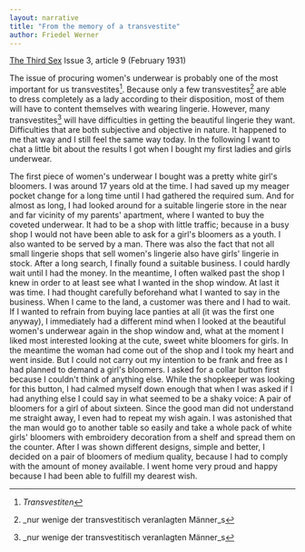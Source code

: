 ```yaml
---
layout: narrative
title: "From the memory of a transvestite"
author: Friedel Werner
---
```


[The Third Sex](/das-dritte-geschlecht/) Issue 3, article 9 (February 1931)

The issue of procuring women's underwear is probably one of the most important for us transvestites[^fn1]. Because only a few transvestites[^fn2] are able to dress completely as a lady according to their disposition, most of them will have to content themselves with wearing lingerie. However, many transvestites[^fn2] will have difficulties in getting the beautiful lingerie they want. Difficulties that are both subjective and objective in nature. It happened to me that way and I still feel the same way today. In the following I want to chat a little bit about the results I got when I bought my first ladies and girls underwear.

The first piece of women's underwear I bought was a pretty white girl's bloomers. I was around 17 years old at the time. I had saved up my meager pocket change for a long time until I had gathered the required sum. And for almost as long, I had looked around for a suitable lingerie store in the near and far vicinity of my parents' apartment, where I wanted to buy the coveted underwear. It had to be a shop with little traffic; because in a busy shop I would not have been able to ask for a girl's bloomers as a youth. I also wanted to be served by a man. There was also the fact that not all small lingerie shops that sell women's lingerie also have girls' lingerie in stock. After a long search, I finally found a suitable business. I could hardly wait until I had the money. In the meantime, I often walked past the shop I knew in order to at least see what I wanted in the shop window. At last it was time. I had thought carefully beforehand what I wanted to say in the business. When I came to the land, a customer was there and I had to wait. If I wanted to refrain from buying lace panties at all (it was the first one anyway), I immediately had a different mind when I looked at the beautiful women's underwear again in the shop window and, what at the moment I liked most interested looking at the cute, sweet white bloomers for girls. In the meantime the woman had come out of the shop and I took my heart and went inside. But I could not carry out my intention to be frank and free as I had planned to demand a girl's bloomers. I asked for a collar button first because I couldn't think of anything else. While the shopkeeper was looking for this button, I had calmed myself down enough that when I was asked if I had anything else I could say in what seemed to be a shaky voice: A pair of bloomers for a girl of about sixteen. Since the good man did not understand me straight away, I even had to repeat my wish again. I was astonished that the man would go to another table so easily and take a whole pack of white girls' bloomers with embroidery decoration from a shelf and spread them on the counter. After I was shown different designs, simple and better, I decided on a pair of bloomers of medium quality, because I had to comply with the amount of money available. I went home very proud and happy because I had been able to fulfill my dearest wish.

[^fn1]: _Transvestiten_
[^fn2]: \_nur wenige der transvestitisch veranlagten Männer_s
